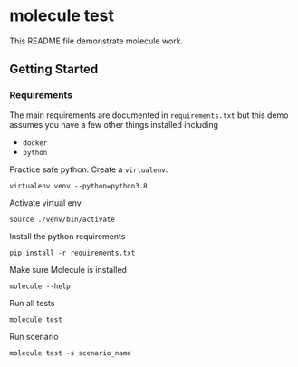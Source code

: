 # molecule test

This README file demonstrate molecule work.

## Getting Started

### Requirements
The main requirements are documented in `requirements.txt` but this demo assumes you have a few other things installed including
- `docker`
- `python`

Practice safe python. Create a `virtualenv`.
```
virtualenv venv --python=python3.8
```

Activate virtual env.
```
source ./venv/bin/activate
```

Install the python requirements
```
pip install -r requirements.txt
```

Make sure Molecule is installed 
```
molecule --help
```

Run all tests
```
molecule test
```

Run scenario
```
molecule test -s scenario_name
```
